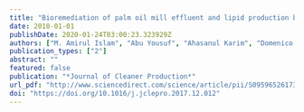 ```yaml
---
title: "Bioremediation of palm oil mill effluent and lipid production by Lipomyces starkeyi: A combined approach"
date: 2018-01-01
publishDate: 2020-01-24T03:00:23.323929Z
authors: ["M. Amirul Islam", "Abu Yousuf", "Ahasanul Karim", "Domenico Pirozzi", "Maksudur Rahman Khan", "Zularisam Ab Wahid"]
publication_types: ["2"]
abstract: ""
featured: false
publication: "*Journal of Cleaner Production*"
url_pdf: "http://www.sciencedirect.com/science/article/pii/S0959652617329426"
doi: "https://doi.org/10.1016/j.jclepro.2017.12.012"
---
```


